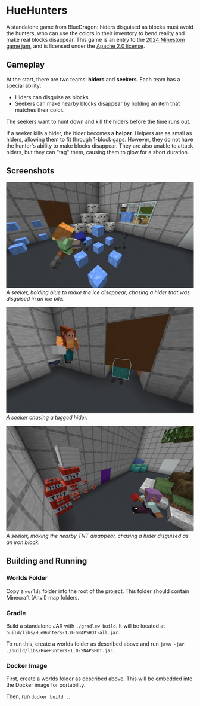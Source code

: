 # HueHunters
A standalone game from BlueDragon: hiders disguised as blocks must avoid the hunters, who can use the colors in their inventory to bend reality and make real blocks disappear. This game is an entry to the [2024 Minestom game jam](https://hackmd.io/HwIBGm0ySw2cDfv2-UhyMw?view), and is licensed under the [Apache 2.0 license](./LICENSE).

## Gameplay

At the start, there are two teams: **hiders** and **seekers**. Each team has a special ability:
- Hiders can disguise as blocks
- Seekers can make nearby blocks disappear by holding an item that matches their color.

The seekers want to hunt down and kill the hiders before the time runs out.

If a seeker kills a hider, the hider becomes a **helper**. Helpers are as small as hiders, allowing them to fit through 1-block gaps. However, they do not have the hunter's ability to make blocks disappear. They are also unable to attack hiders, but they can "tag" them, causing them to glow for a short duration.

## Screenshots

![](./images/screenshot-1.png)
_A seeker, holding blue to make the ice disappear, chasing a hider that was disguised in an ice pile._

![](./images/screenshot-2.png)
_A seeker chasing a tagged hider._

![](./images/screenshot-3.png)
_A seeker, making the nearby TNT disappear, chasing a hider disguised as an iron block._

## Building and Running

### Worlds Folder

Copy a `worlds` folder into the root of the project. This folder should contain Minecraft (Anvil) map folders.

### Gradle

Build a standalone JAR with `./gradlew build`.
It will be located at `build/libs/HueHunters-1.0-SNAPSHOT-all.jar`.

To run this, create a worlds folder as described above and run `java -jar ./build/libs/HueHunters-1.0-SNAPSHOT.jar`.

### Docker Image

First, create a worlds folder as described above. This will be embedded into the Docker image for portability.

Then, run `docker build .`.
